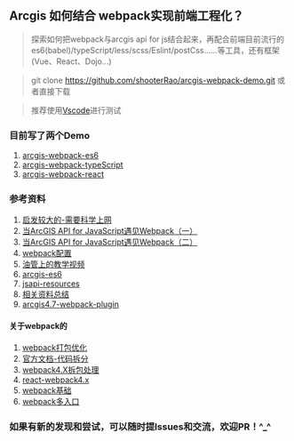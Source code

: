 ## Arcgis 如何结合 webpack实现前端工程化？

> 探索如何把webpack与arcgis api for js结合起来，再配合前端目前流行的es6(babel)/typeScript/less/scss/Eslint/postCss......等工具，还有框架(Vue、React、Dojo...)

> git clone https://github.com/shooterRao/arcgis-webpack-demo.git 或者直接下载

> 推荐使用[Vscode](https://github.com/Microsoft/vscode)进行测试

### 目前写了两个Demo

1.  [arcgis-webpack-es6](https://github.com/shooterRao/arcgis-webpack-demo/tree/master/arcgis-webpack-es6)
2.  [arcgis-webpack-typeScript](https://github.com/shooterRao/arcgis-webpack-demo/tree/master/arcgis-webpack-typeScript)
3.  [arcgis-webpack-react](https://github.com/shooterRao/arcgis-webpack-demo/tree/master/arcgis-webpack-react)

### 参考资料

1. [启发较大的-需要科学上网](http://tomwayson.com/2016/11/27/using-the-arcgis-api-for-javascript-in-applications-built-with-webpack/)
2. [当ArcGIS API for JavaScript遇见Webpack（一）](https://www.jianshu.com/p/ee01b486d51a)
3. [当ArcGIS API for JavaScript遇见Webpack（二）](https://www.jianshu.com/p/c00398564fa2)
4. [webpack配置](https://gist.github.com/gund/6b22d5ffae42849252abc9a689eb656d)
5. [油管上的教学视频](https://www.youtube.com/watch?v=oCgmLaXKSdc)
6. [arcgis-es6](https://github.com/tomwayson/esri-webpack-babel)
7. [jsapi-resources](https://github.com/Esri/jsapi-resources)
8. [相关资料总结](https://esri-es.github.io/awesome-arcgis/front-end/best-practices/)
9. [arcgis4.7-webpack-plugin](https://github.com/Esri/arcgis-webpack-plugin)

#### 关于webpack的
1. [webpack打包优化](https://juejin.im/post/5ac76a8f51882555677ecc06)
2. [官方文档-代码拆分](https://webpack.js.org/guides/code-splitting/)
3. [webpack4.X拆包处理](https://webpack.js.org/plugins/split-chunks-plugin/)
4. [react-webpack4.x](https://cloud.tencent.com/developer/article/1092725)
5. [webpack基础](https://juejin.im/post/5adea0106fb9a07a9d6ff6de)
6. [webpack多入口](https://juejin.im/post/5af3a6cbf265da0ba266ff25)

### 如果有新的发现和尝试，可以随时提Issues和交流，欢迎PR！^_^